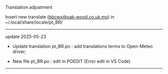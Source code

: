 Translation adjustment

Insert new translate (bbcwx@oak-wood.co.uk.mo) in ~/.local/share/locale/pt_BR/

--------------------------------------------------------------------------------

update 2025-05-23

* Update translation pt_BR.po : add translations terms to Open-Meteo driver;

* New file pt_BR.po : edit in POEDIT (Error edit in VS Code)

--------------------------------------------------------------------------------
